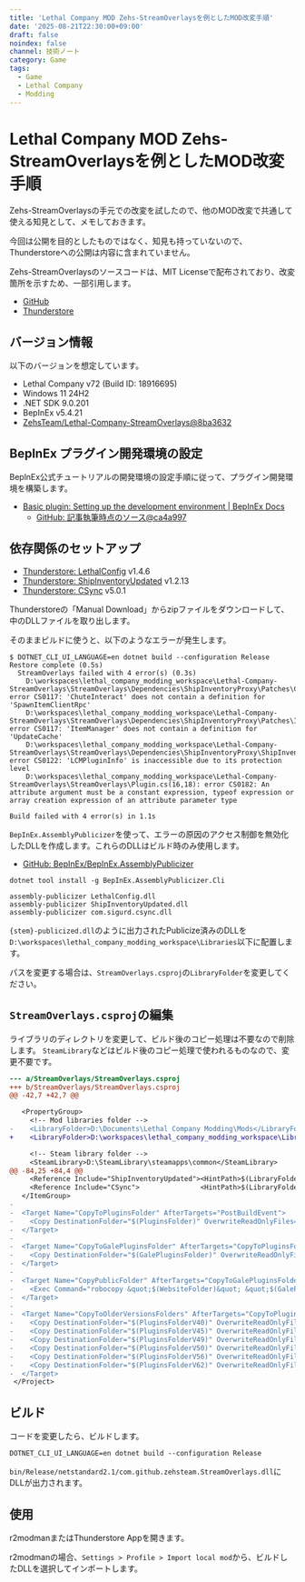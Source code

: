 ```yaml
---
title: 'Lethal Company MOD Zehs-StreamOverlaysを例としたMOD改変手順'
date: '2025-08-21T22:30:00+09:00'
draft: false
noindex: false
channel: 技術ノート
category: Game
tags:
  - Game
  - Lethal Company
  - Modding
---
```

# Lethal Company MOD Zehs-StreamOverlaysを例としたMOD改変手順

Zehs-StreamOverlaysの手元での改変を試したので、他のMOD改変で共通して使える知見として、メモしておきます。

今回は公開を目的としたものではなく、知見も持っていないので、Thunderstoreへの公開は内容に含まれていません。

Zehs-StreamOverlaysのソースコードは、MIT Licenseで配布されており、改変箇所を示すため、一部引用します。

- [GitHub](https://github.com/ZehsTeam/Lethal-Company-StreamOverlays)
- [Thunderstore](https://thunderstore.io/c/lethal-company/p/Zehs/StreamOverlays/)

## バージョン情報

以下のバージョンを想定しています。

- Lethal Company v72 (Build ID: 18916695)
- Windows 11 24H2
- .NET SDK 9.0.201
- BepInEx v5.4.21
- [ZehsTeam/Lethal-Company-StreamOverlays@8ba3632](https://github.com/ZehsTeam/Lethal-Company-StreamOverlays/commit/8ba3632a2ba7b8f5a4e9564d0c737ea80f7e2847)

## BeplnEx プラグイン開発環境の設定

BeplnEx公式チュートリアルの開発環境の設定手順に従って、プラグイン開発環境を構築します。

- [Basic plugin: Setting up the development environment | BepInEx Docs](https://docs.bepinex.dev/articles/dev_guide/plugin_tutorial/1_setup.html)
    - [GitHub: 記事執筆時点のソース@ca4a997](https://github.com/BepInEx/bepinex-docs/blob/ca4a9972db33ba98034ba461aa820b110390241f/articles/dev_guide/plugin_tutorial/1_setup.md)

## 依存関係のセットアップ

- [Thunderstore: LethalConfig](https://thunderstore.io/c/lethal-company/p/AinaVT/LethalConfig/) v1.4.6
- [Thunderstore: ShipInventoryUpdated](https://thunderstore.io/c/lethal-company/p/LethalCompanyModding/ShipInventoryUpdated/) v1.2.13
- [Thunderstore: CSync](https://thunderstore.io/c/lethal-company/p/Sigurd/CSync/) v5.0.1

Thunderstoreの「Manual Download」からzipファイルをダウンロードして、中のDLLファイルを取り出します。

そのままビルドに使うと、以下のようなエラーが発生します。

```plain
$ DOTNET_CLI_UI_LANGUAGE=en dotnet build --configuration Release       
Restore complete (0.5s)
  StreamOverlays failed with 4 error(s) (0.3s)
    D:\workspaces\lethal_company_modding_workspace\Lethal-Company-StreamOverlays\StreamOverlays\Dependencies\ShipInventoryProxy\Patches\ChuteInteractPatch.cs(10,40): error CS0117: 'ChuteInteract' does not contain a definition for 'SpawnItemClientRpc'
    D:\workspaces\lethal_company_modding_workspace\Lethal-Company-StreamOverlays\StreamOverlays\Dependencies\ShipInventoryProxy\Patches\ItemManagerPatch.cs(10,38): error CS0117: 'ItemManager' does not contain a definition for 'UpdateCache'
    D:\workspaces\lethal_company_modding_workspace\Lethal-Company-StreamOverlays\StreamOverlays\Dependencies\ShipInventoryProxy\ShipInventoryProxy.cs(12,39): error CS0122: 'LCMPluginInfo' is inaccessible due to its protection level
    D:\workspaces\lethal_company_modding_workspace\Lethal-Company-StreamOverlays\StreamOverlays\Plugin.cs(16,18): error CS0182: An attribute argument must be a constant expression, typeof expression or array creation expression of an attribute parameter type

Build failed with 4 error(s) in 1.1s
```

`BepInEx.AssemblyPublicizer`を使って、エラーの原因のアクセス制御を無効化したDLLを作成します。これらのDLLはビルド時のみ使用します。

- [GitHub: BepInEx/BepInEx.AssemblyPublicizer](https://github.com/BepInEx/BepInEx.AssemblyPublicizer)

```shell
dotnet tool install -g BepInEx.AssemblyPublicizer.Cli

assembly-publicizer LethalConfig.dll
assembly-publicizer ShipInventoryUpdated.dll
assembly-publicizer com.sigurd.csync.dll
```

`{stem}-publicized.dll`のように出力されたPublicize済みのDLLを`D:\workspaces\lethal_company_modding_workspace\Libraries`以下に配置します。

パスを変更する場合は、`StreamOverlays.csproj`の`LibraryFolder`を変更してください。

## `StreamOverlays.csproj`の編集

ライブラリのディレクトリを変更して、ビルド後のコピー処理は不要なので削除します。
`SteamLibrary`などはビルド後のコピー処理で使われるものなので、変更不要です。

```diff
--- a/StreamOverlays/StreamOverlays.csproj
+++ b/StreamOverlays/StreamOverlays.csproj
@@ -42,7 +42,7 @@

   <PropertyGroup>
     <!-- Mod libraries folder -->
-    <LibraryFolder>D:\Documents\Lethal Company Modding\Mods</LibraryFolder>
+    <LibraryFolder>D:\workspaces\lethal_company_modding_workspace\Libraries</LibraryFolder>

     <!-- Steam library folder -->
     <SteamLibrary>D:\SteamLibrary\steamapps\common</SteamLibrary>
@@ -84,25 +84,4 @@
     <Reference Include="ShipInventoryUpdated"><HintPath>$(LibraryFolder)\LethalCompanyModding-ShipInventoryUpdated\ShipInventoryUpdated.dll</HintPath></Reference>
     <Reference Include="CSync">               <HintPath>$(LibraryFolder)\Sigurd-CSync\com.sigurd.csync.dll                                 </HintPath></Reference>
   </ItemGroup>
-
-  <Target Name="CopyToPluginsFolder" AfterTargets="PostBuildEvent">
-    <Copy DestinationFolder="$(PluginsFolder)" OverwriteReadOnlyFiles="true" SkipUnchangedFiles="true" SourceFiles="$(TargetPath)" />
-  </Target>
-
-  <Target Name="CopyToGalePluginsFolder" AfterTargets="CopyToPluginsFolder">
-    <Copy DestinationFolder="$(GalePluginsFolder)" OverwriteReadOnlyFiles="true" SkipUnchangedFiles="true" SourceFiles="$(TargetPath)" />
-  </Target>
-
-  <Target Name="CopyPublicFolder" AfterTargets="CopyToGalePluginsFolder">
-    <Exec Command="robocopy &quot;$(WebsiteFolder)&quot; &quot;$(GalePluginsFolder)\public&quot; /mir || exit 0" />
-  </Target>
-
-  <Target Name="CopyToOlderVersionsFolders" AfterTargets="CopyToPluginsFolder">
-    <Copy DestinationFolder="$(PluginsFolderV40)" OverwriteReadOnlyFiles="true" SkipUnchangedFiles="true" SourceFiles="$(TargetPath)" />
-    <Copy DestinationFolder="$(PluginsFolderV45)" OverwriteReadOnlyFiles="true" SkipUnchangedFiles="true" SourceFiles="$(TargetPath)" />
-    <Copy DestinationFolder="$(PluginsFolderV49)" OverwriteReadOnlyFiles="true" SkipUnchangedFiles="true" SourceFiles="$(TargetPath)" />
-    <Copy DestinationFolder="$(PluginsFolderV50)" OverwriteReadOnlyFiles="true" SkipUnchangedFiles="true" SourceFiles="$(TargetPath)" />
-    <Copy DestinationFolder="$(PluginsFolderV56)" OverwriteReadOnlyFiles="true" SkipUnchangedFiles="true" SourceFiles="$(TargetPath)" />
-    <Copy DestinationFolder="$(PluginsFolderV62)" OverwriteReadOnlyFiles="true" SkipUnchangedFiles="true" SourceFiles="$(TargetPath)" />
-  </Target>
 </Project>
```

## ビルド

コードを変更したら、ビルドします。

```shell
DOTNET_CLI_UI_LANGUAGE=en dotnet build --configuration Release
```

`bin/Release/netstandard2.1/com.github.zehsteam.StreamOverlays.dll`にDLLが出力されます。

## 使用

r2modmanまたはThunderstore Appを開きます。

r2modmanの場合、`Settings > Profile > Import local mod`から、ビルドしたDLLを選択してインポートします。

